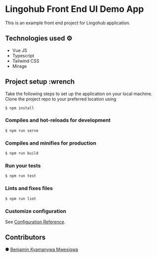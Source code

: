 # Lingohub Front End UI Demo App
This is an example front end project for Lingohub application. 

## Technologies used :gear:
- Vue JS
- Typescript
- Tailwind CSS
- Mirage

## Project setup :wrench
Take the following steps to set up the application on your local machine. 
Clone the project repo to your preferred location using

```$ npm install```

### Compiles and hot-reloads for development
```$ npm run serve```

### Compiles and minifies for production
```$ npm run build```

### Run your tests
```$ npm run test```

### Lints and fixes files
```$ npm run lint```

### Customize configuration
See [Configuration Reference](https://cli.vuejs.org/config/).

## Contributors

●  [Benjamin Kyamanywa Mwesigwa](https://github.com/BenjaminKyamanywa)
